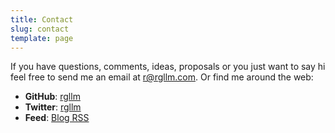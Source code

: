 ```yaml
---
title: Contact
slug: contact
template: page
---
```


If you have questions, comments, ideas, proposals or you just want to say hi feel free to send me an email at [r@rgllm.com](mailto:r[AT]rgllm[DOT]com). Or find me around the web:

- **GitHub**: [rgllm](https://github.com/rgllm/)
- **Twitter**: [rgllm](https://twitter.com/rgllm)
- **Feed**: [Blog RSS](https://rgllm.com/rss.xml)

